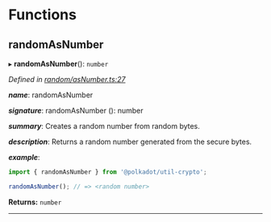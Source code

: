 

# Functions

<a id="randomasnumber"></a>

##  randomAsNumber

▸ **randomAsNumber**(): `number`

*Defined in [random/asNumber.ts:27](https://github.com/polkadot-js/common/blob/148f956/packages/util-crypto/src/random/asNumber.ts#L27)*

*__name__*: randomAsNumber

*__signature__*: randomAsNumber (): number

*__summary__*: Creates a random number from random bytes.

*__description__*: Returns a random number generated from the secure bytes.

*__example__*:   

```javascript
import { randomAsNumber } from '@polkadot/util-crypto';

randomAsNumber(); // => <random number>
```

**Returns:** `number`

___

